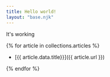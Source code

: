 ```yaml
---
title: Hello world!
layout: "base.njk"
---
```


It's working

{% for article in collections.articles %}

- [{{ article.data.title}}]({{ article.url }})

{% endfor %}
